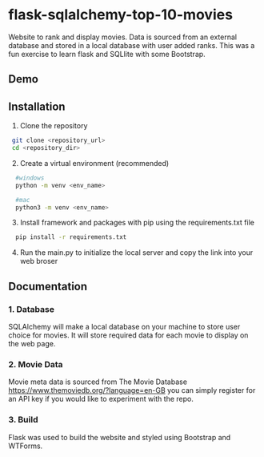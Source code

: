 # flask-sqlalchemy-top-10-movies

Website to rank and display movies. Data is sourced from an external database and stored in a local database with user added ranks. This was a fun exercise to learn flask and SQLlite with some Bootstrap.

## Demo

## Installation

1. Clone the repository

```bash
 git clone <repository_url>
 cd <repository_dir>
```

2. Create a virtual environment (recommended)

```bash
  #windows
  python -m venv <env_name>

  #mac
  python3 -m venv <env_name>
```

3. Install framework and packages with pip using the requirements.txt file

```bash
  pip install -r requirements.txt
```

4. Run the main.py to initialize the local server and copy the link into your web broser

## Documentation

### 1. Database

SQLAlchemy will make a local database on your machine to store user choice for movies. It will store required data for each movie to display on the web page.

### 2. Movie Data

Movie meta data is sourced from The Movie Database https://www.themoviedb.org/?language=en-GB you can simply register for an API key if you would like to experiment with the repo.

### 3. Build

Flask was used to build the website and styled using Bootstrap and WTForms.
